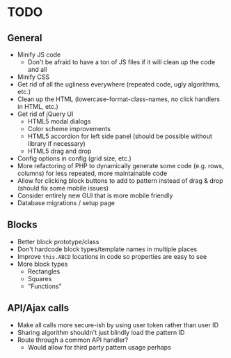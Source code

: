 # TODO

## General

* Minify JS code
  * Don't be afraid to have a ton of JS files if it will clean up the code and all
* Minify CSS
* Get rid of all the ugliness everywhere (repeated code, ugly algorithms, etc.)
* Clean up the HTML (lowercase-format-class-names, no click handlers in HTML, etc.)
* Get rid of jQuery UI
  * HTML5 modal dialogs
  * Color scheme improvements
  * HTML5 accordion for left side panel (should be possible without library if necessary)
  * HTML5 drag and drop
* Config options in config (grid size, etc.)
* More refactoring of PHP to dynamically generate some code (e.g. rows, columns) for less repeated, more maintainable code
* Allow for clicking block buttons to add to pattern instead of drag & drop (should fix some mobile issues)
* Consider entirely new GUI that is more mobile friendly
* Database migrations / setup page

## Blocks

* Better block prototype/class
* Don't hardcode block types/template names in multiple places
* Improve `this.ABCD` locations in code so properties are easy to see
* More block types
  * Rectangles
  * Squares
  * "Functions"

## API/Ajax calls

* Make all calls more secure-ish by using user token rather than user ID
* Sharing algorithm shouldn't just blindly load the pattern ID
* Route through a common API handler?
  * Would allow for third party pattern usage perhaps